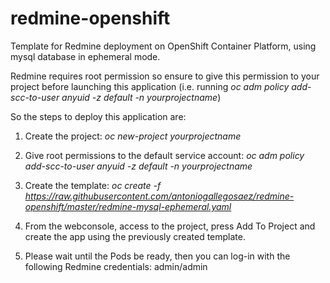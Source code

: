 # redmine-openshift
Template for Redmine deployment on OpenShift Container Platform, using mysql database in ephemeral mode.

Redmine requires root permission so ensure to give this permission to your project before launching this application (i.e. running *oc adm policy add-scc-to-user anyuid -z default -n yourprojectname*)

So the steps to deploy this application are:

1. Create the project: *oc new-project yourprojectname*

2. Give root permissions to the default service account: *oc adm policy add-scc-to-user anyuid -z default -n yourprojectname*

3. Create the template:
   *oc create -f https://raw.githubusercontent.com/antoniogallegosaez/redmine-openshift/master/redmine-mysql-ephemeral.yaml*

4. From the webconsole, access to the project, press Add To Project and create the app using the previously created template.

5. Please wait until the Pods be ready, then you can log-in with the following Redmine credentials: admin/admin

